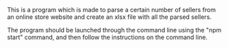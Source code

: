 This is a program which is made to parse a certain number of sellers from an online store website and create an xlsx file with all the parsed sellers.

The program should be launched through the command line using the "npm start" command, and then follow the instructions on the command line.

